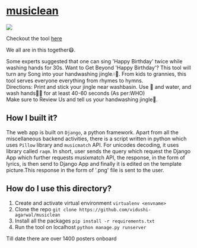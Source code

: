 # <a href="https://musiclean.herokuapp.com/">musiclean</a>
![](demo.gif)

Checkout the tool <a href="https://musiclean.herokuapp.com/">here</a>

We all are in this together😷.

Some experts suggested that one can sing 'Happy Birthday' twice while washing hands for 30s. 
Want to Get Beyond 'Happy Birthday'? This tool will turn any Song into your handwashing jingle🎶🎵. From kids to grannies, this tool serves everyone everything from rhymes to hymns.
<br>Directions: Print and stick your jingle near washbasin. Use 🧼 and water, and wash hands🧴👏  for at least 40-60 seconds (As per:WHO) 
<br>
Make sure to Review Us and tell us your handwashing jingle🎵.

## How I built it?
The web app is built on `Django`, a python framework. Apart from all the miscellaneous backend activities, there is a script written in python which uses `Pillow` library and `musicmatch` API. For unicodes decoding, it uses library called `raqm`. In short, user sends the query which request the Django App which further requests musixmatch API, the response, in the form of lyrics, is then send to Django App and finally it is edited on the template picture.This response in the form of '.png' file is sent to the user.

## How do I use this directory?
1. Create and activate virtual environment
`virtualenv <envname>`
2. Clone the repo
`git clone https://github.com/vidushi-agarwal/musiclean`
3. Install all the packages
`pip install -r requirements.txt`
4. Run the tool on localhost
`python manage.py runserver`

Till date there are over 1400 posters onboard
